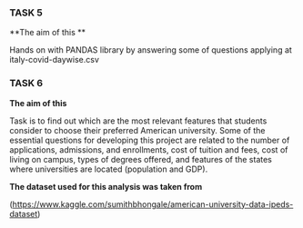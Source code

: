 

### TASK 5

**The aim of this **

Hands on with PANDAS  library by answering some of questions applying at italy-covid-daywise.csv 


###  TASK 6 
**The aim of this**

Task is to find out which are the most relevant features that students consider
to choose their preferred American university. Some of the essential questions
for developing this project are related to the number of applications,
admissions, and enrollments, cost of tuition and fees, cost of living on
campus, types of degrees offered, and features of the states where universities
are located (population and GDP).


**The dataset used for this analysis was taken from** 


(https://www.kaggle.com/sumithbhongale/american-university-data-ipeds-dataset)

